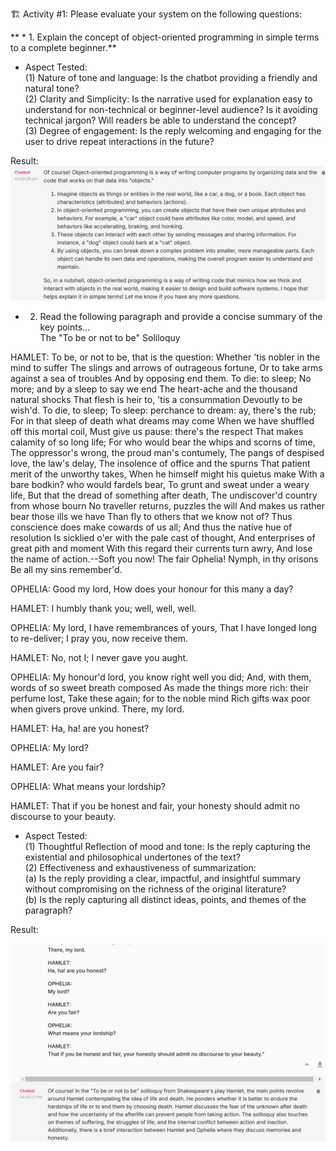 
🏗️ Activity #1:
Please evaluate your system on the following questions:


** * 1. Explain the concept of object-oriented programming in simple terms to a complete beginner.**   


* Aspect Tested:  
(1) Nature of tone and language: Is the chatbot providing a friendly and natural tone?  
(2) Clarity and Simplicity: Is the narrative used for explanation easy to understand for non-technical or beginner-level audience? Is it avoiding technical jargon? Will readers be able to understand the concept?  
(3) Degree of engagement: Is the reply welcoming and engaging for the user to drive repeat interactions in the future?  


Result:
![Question 1 ](images/answer001.png "Answer 1")

* 2. Read the following paragraph and provide a concise summary of the key points…  
The "To be or not to be" Soliloquy

HAMLET:
To be, or not to be, that is the question:
Whether 'tis nobler in the mind to suffer
The slings and arrows of outrageous fortune,
Or to take arms against a sea of troubles
And by opposing end them. To die: to sleep;
No more; and by a sleep to say we end
The heart-ache and the thousand natural shocks
That flesh is heir to, 'tis a consummation
Devoutly to be wish'd. To die, to sleep;
To sleep: perchance to dream: ay, there's the rub;
For in that sleep of death what dreams may come
When we have shuffled off this mortal coil,
Must give us pause: there's the respect
That makes calamity of so long life;
For who would bear the whips and scorns of time,
The oppressor's wrong, the proud man's contumely,
The pangs of despised love, the law's delay,
The insolence of office and the spurns
That patient merit of the unworthy takes,
When he himself might his quietus make
With a bare bodkin? who would fardels bear,
To grunt and sweat under a weary life,
But that the dread of something after death,
The undiscover'd country from whose bourn
No traveller returns, puzzles the will
And makes us rather bear those ills we have
Than fly to others that we know not of?
Thus conscience does make cowards of us all;
And thus the native hue of resolution
Is sicklied o'er with the pale cast of thought,
And enterprises of great pith and moment
With this regard their currents turn awry,
And lose the name of action.--Soft you now!
The fair Ophelia! Nymph, in thy orisons
Be all my sins remember'd.

OPHELIA:
Good my lord,
How does your honour for this many a day?

HAMLET:
I humbly thank you; well, well, well.

OPHELIA:
My lord, I have remembrances of yours,
That I have longed long to re-deliver;
I pray you, now receive them.

HAMLET:
No, not I;
I never gave you aught.

OPHELIA:
My honour'd lord, you know right well you did;
And, with them, words of so sweet breath composed
As made the things more rich: their perfume lost,
Take these again; for to the noble mind
Rich gifts wax poor when givers prove unkind.
There, my lord.

HAMLET:
Ha, ha! are you honest?

OPHELIA:
My lord?

HAMLET:
Are you fair?

OPHELIA:
What means your lordship?

HAMLET:
That if you be honest and fair, your honesty should admit no discourse to your beauty.

* Aspect Tested:  
(1) Thoughtful Reflection of mood and tone: Is the reply capturing the existential and philosophical undertones of the text?  
(2) Effectiveness and exhaustiveness of summarization:  
(a) Is the reply providing a clear, impactful, and insightful summary without compromising on the richness of the original literature?  
(b) Is the reply capturing all distinct ideas, points, and themes of the paragraph?  

Result:
<!-- ![Question 2 ](images/answer002-1.png "Paragaph entered")
![Question 2 ](images/answer002-2.png "Paragaph entered") -->
![Question 2 ](images/answer002-3.png "Reply received")
